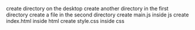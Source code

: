 create directory on the desktop
create another directory in the first directory
create a file in the second directory
create main.js inside js
create index.html inside html
create style.css inside css
